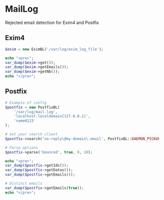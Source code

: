 # MailLog

Rejected email detection for Exim4 and Postfix

Exim4
-----
```php
$exim = new EximBL('/var/log/exim_log_file');

echo "<pre>";
var_dump($exim->get());
var_dump($exim->getEmails());
var_dump($exim->getNb());
echo "</pre>";
```

Postfix
-------
```php
# Example of config
$postfix = new PostfixBL(
	'/var/log/mail.log',
	'localhost.localdomain[127.0.0.1]',
	'name0123'
);

# Set your search client
$postfix->search('no-reply\@my-domain\.email', PostfixBL::DAEMON_PICKUP);

# Parse options
$postfix->parse('bounced', true, 0, 10);

echo "<pre>";
var_dump($postfix->getIds());
var_dump($postfix->getDatas());
var_dump($postfix->getEmails());

# Distinct emails
var_dump($postfix->getEmails(true));
echo "</pre>";
```
